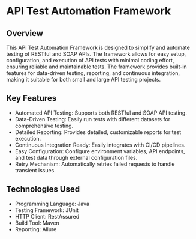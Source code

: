 # API Test Automation Framework
## Overview
This API Test Automation Framework is designed to simplify and automate testing of RESTful and SOAP APIs. The framework allows for easy setup, configuration, and execution of API tests with minimal coding effort, ensuring reliable and maintainable tests. The framework provides built-in features for data-driven testing, reporting, and continuous integration, making it suitable for both small and large API testing projects.

## Key Features
* Automated API Testing: Supports both RESTful and SOAP API testing.
* Data-Driven Testing: Easily run tests with different datasets for comprehensive testing.
* Detailed Reporting: Provides detailed, customizable reports for test execution.
* Continuous Integration Ready: Easily integrates with CI/CD pipelines.
* Easy Configuration: Configure environment variables, API endpoints, and test data through external configuration files.
* Retry Mechanism: Automatically retries failed requests to handle transient issues.

## Technologies Used
* Programming Language: Java 
* Testing Framework: JUnit
* HTTP Client: RestAssured
* Build Tool: Maven
* Reporting: Allure